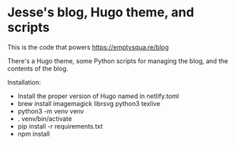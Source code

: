 # Jesse's blog, Hugo theme, and scripts

This is the code that powers https://emptysqua.re/blog

There's a Hugo theme, some Python scripts for managing the blog, and the contents of the blog.

Installation:
* Install the proper version of Hugo named in netlify.toml
* brew install imagemagick librsvg python3 texlive
* python3 -m venv venv
* . venv/bin/activate
* pip install -r requirements.txt
* npm install


